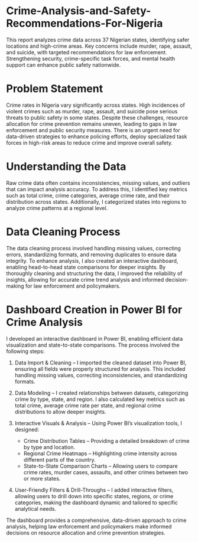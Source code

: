# Crime-Analysis-and-Safety-Recommendations-For-Nigeria
This report analyzes crime data across 37 Nigerian states, identifying safer locations and high-crime areas. Key concerns include murder, rape, assault, and suicide, with targeted recommendations for law enforcement. Strengthening security, crime-specific task forces, and mental health support can enhance public safety nationwide.

# Problem Statement
Crime rates in Nigeria vary significantly across states. High incidences of violent crimes such as murder, rape, assault, and suicide pose serious threats to public safety in some states. Despite these challenges, resource allocation for crime prevention remains uneven, leading to gaps in law enforcement and public security measures. There is an urgent need for data-driven strategies to enhance policing efforts, deploy specialized task forces in high-risk areas to reduce crime and improve overall safety.

# Understanding the Data
Raw crime data often contains inconsistencies, missing values, and outliers that can impact analysis accuracy. To address this, I identified key metrics such as total crime, crime categories, average crime rate, and their distribution across states. Additionally, I categorized states into regions to analyze crime patterns at a regional level. 

# Data Cleaning Process
The data cleaning process involved handling missing values, correcting errors, standardizing formats, and removing duplicates to ensure data integrity. 
To enhance analysis, I also created an interactive dashboard, enabling head-to-head state comparisons for deeper insights. By thoroughly cleaning and structuring the data, I improved the reliability of insights, allowing for accurate crime trend analysis and informed decision-making for law enforcement and policymakers.

# Dashboard Creation in Power BI for Crime Analysis
I developed an interactive dashboard in Power BI, enabling efficient data visualization and state-to-state comparisons. The process involved the following steps:  

1. Data Import & Cleaning – I imported the cleaned dataset into Power BI, ensuring all fields were properly structured for analysis. This included handling missing values, correcting inconsistencies, and standardizing formats.  

2. Data Modeling – I created relationships between datasets, categorizing crime by type, state, and region. I also calculated key metrics such as total crime, average crime rate per state, and regional crime distributions to allow deeper insights.  

3. Interactive Visuals & Analysis – Using Power BI’s visualization tools, I designed:  
   - Crime Distribution Tables – Providing a detailed breakdown of crime by type and location.  
   - Regional Crime Heatmaps – Highlighting crime intensity across different parts of the country.  
   - State-to-State Comparison Charts – Allowing users to compare crime rates, murder cases, assaults, and other crimes between two or more states.  

5. User-Friendly Filters & Drill-Throughs – I added interactive filters, allowing users to drill down into specific states, regions, or crime categories, making the dashboard dynamic and tailored to specific analytical needs.  

The dashboard provides a comprehensive, data-driven approach to crime analysis, helping law enforcement and policymakers make informed decisions on resource allocation and crime prevention strategies.
